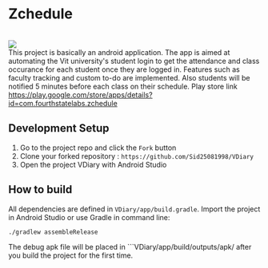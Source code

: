 # Zchedule

<br><image align="center" src="https://github.com/Sid25081998/VDiary/blob/master/tit.png"><br>
This project is basically an android application.
The app is aimed at automating the Vit university's student login to get the attendance and class occurance for each student once they are logged in.
Features such as faculty tracking and custom to-do are implemented.
Also students will be notified 5 minutes before each class on their schedule.
Play store link https://play.google.com/store/apps/details?id=com.fourthstatelabs.zchedule

## Development Setup
1. Go to the project repo and click the `Fork` button
2. Clone your forked repository : `https://github.com/Sid25081998/VDiary`
3. Open the project VDiary with Android Studio

## How to build
All dependencies are defined in ```VDiary/app/build.gradle```. Import the project in Android Studio or use Gradle in command line:
```
./gradlew assembleRelease
```
The debug apk file will be placed in ```VDiary/app/build/outputs/apk/ after you build the project for the first time.
